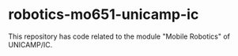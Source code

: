 # robotics-mo651-unicamp-ic
This repository has code related to the module "Mobile Robotics" of UNICAMP/IC.
